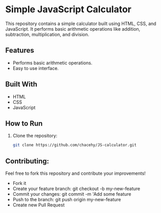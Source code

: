 # Simple JavaScript Calculator

This repository contains a simple calculator built using HTML, CSS, and JavaScript. It performs basic arithmetic operations like addition, subtraction, multiplication, and division.

## Features

- Performs basic arithmetic operations.
- Easy to use interface.

## Built With

- HTML
- CSS
- JavaScript

## How to Run

1. Clone the repository:

   ```bash
   git clone https://github.com/chacehy/JS-calculator.git
## Contributing:

Feel free to fork this repository and contribute your improvements!

- Fork it
- Create your feature branch: git checkout -b my-new-feature
- Commit your changes: git commit -m 'Add some feature
- Push to the branch: git push origin my-new-feature
- Create new Pull Request
